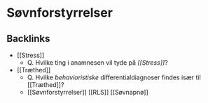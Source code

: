# Søvnforstyrrelser

## Backlinks
* [[Stress]]
	* Q. Hvilke ting i anamnesen vil tyde på *[[Stress]]*? 
* [[Træthed]]
	* Q. Hvilke *behavioristiske* differentialdiagnoser findes især til [[Træthed]]?
	* [[Søvnforstyrrelser]]
	[[RLS]]
	[[Søvnapnø]]

<!-- {BearID:43D5F487-AB07-4588-A787-1D1A61B31C4A-43570-00005BF0AEC595C3} -->
